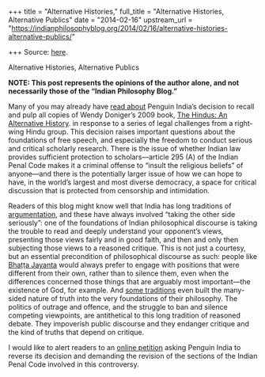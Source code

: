 +++
title = "Alternative Histories,"
full_title = "Alternative Histories, Alternative Publics"
date = "2014-02-16"
upstream_url = "https://indianphilosophyblog.org/2014/02/16/alternative-histories-alternative-publics/"

+++
Source: [here](https://indianphilosophyblog.org/2014/02/16/alternative-histories-alternative-publics/).

Alternative Histories, Alternative Publics

**NOTE: This post represents the opinions of the author alone, and not
necessarily those of the “Indian Philosophy Blog.”**

Many of you may already have [read
about](http://www.nytimes.com/2014/02/15/world/asia/indian-publisher-withdraws-book-stoking-fears-of-nationalist-pressure.html)
Penguin India’s decision to recall and pulp all copies of Wendy
Doniger’s 2009 book, [The Hindus: An Alternative
History](http://www.amazon.com/The-Hindus-An-Alternative-History/dp/1594202052).
in response to a series of legal challenges from a right-wing Hindu
group. This decision raises important questions about the foundations of
free speech, and especially the freedom to conduct serious and critical
scholarly research. There is the issue of whether Indian law provides
sufficient protection to scholars—article 295 (A) of the Indian Penal
Code makes it a criminal offense to “insult the religious beliefs” of
anyone—and there is the potentially larger issue of how we can hope to
have, in the world’s largest and most diverse democracy, a space for
critical discussion that is protected from censorship and intimidation.

Readers of this blog might know well that India has long traditions of
[argumentation](http://www.amazon.com/The-Argumentative-Indian-Writings-Identity/dp/031242602X),
and these have always involved “taking the other side seriously”: one of
the foundations of Indian philosophical discourse is taking the trouble
to read and deeply understand your opponent’s views, presenting those
views fairly and in good faith, and then and only then subjecting those
views to a reasoned critique. This is not just a courtesy, but an
essential precondition of philosophical discourse as such: people like
[Bhaṭṭa
Jayanta](http://www.amazon.com/Much-about-Religion-Sanskrit-Library/dp/0814719791)
would always prefer to engage with positions that were different from
their own, rather than to silence them, even when the differences
concerned those things that are arguably most important—the existence of
God, for example. And [some
traditions](http://philpapers.org/rec/MATTCP-2) even built the
many-sided nature of truth into the very foundations of their
philosophy. The politics of outrage and offence, and the struggle to ban
and silence competing viewpoints, are antithetical to this long
tradition of reasoned debate. They impoverish public discourse and they
endanger critique and the kind of truths that depend on critique.

I would like to alert readers to an [online
petition](https://www.change.org/en-IN/petitions/members-of-both-houses-of-the-indian-parliament-and-the-honorable-law-minister-government-of-india-reconsider-and-revise-sections-153-a-and-295-a-of-the-indian-penal-code-to-protect-freedom-of-expression-in-india)
asking Penguin India to reverse its decision and demanding the revision
of the sections of the Indian Penal Code involved in this controversy.
